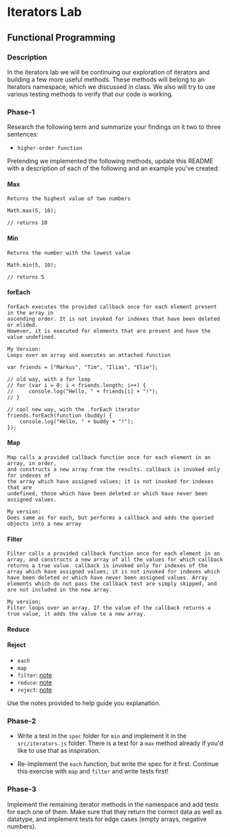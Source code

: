 # Iterators Lab
## Functional Programming


### Description

In the iterators lab we will be continuing our exploration of iterators and building a few more useful methods. These methods will belong to an Iterators namespace, which we discussed in class. We also will try to use various testing methods to verify that our code is working.


### Phase-1

Research the following term and summarize your findings on it two to three sentences:

* `higher-order function`

Pretending we implemented the following methods, update this README with a description of each of the following and an example you've created:

#### Max

    Returns the highest value of two numbers

    Math.max(5, 10);

    // returns 10

#### Min

    Returns the number with the lowest value

    Math.min(5, 10);

    // returns 5

#### forEach

    forEach executes the provided callback once for each element present in the array in
    ascending order. It is not invoked for indexes that have been deleted or elided.
    However, it is executed for elements that are present and have the value undefined.

    My Version:
    Loops over an array and executes an attached function

    var friends = ["Markus", "Tim", "Ilias", "Elie"];

    // old way, with a for loop
    // for (var i = 0; i < friends.length; i++) {
    //     console.log("Hello, " + friends[i] + "!");
    // }

    // cool new way, with the .forEach iterator
    friends.forEach(function (buddy) {
        console.log("Hello, " + buddy + "!");
    });

#### Map

    Map calls a provided callback function once for each element in an array, in order,
    and constructs a new array from the results. callback is invoked only for indexes of
    the array which have assigned values; it is not invoked for indexes that are
    undefined, those which have been deleted or which have never been assigned values.

    My version:
    Does same as for each, but performs a callback and adds the queried objects into a new array

#### Filter

    Filter calls a provided callback function once for each element in an array, and constructs a new array of all the values for which callback returns a true value. callback is invoked only for indexes of the array which have assigned values; it is not invoked for indexes which have been deleted or which have never been assigned values. Array elements which do not pass the callback test are simply skipped, and are not included in the new array.

    My version:
    Filter loops over an array. If the value of the callback returns a true value, it adds the value to a new array.

#### Reduce

#### Reject

* `each`
* `map`
* `filter`: [note](https://developer.mozilla.org/en-US/docs/Web/JavaScript/Reference/Global_Objects/Array/filter)
* `reduce`: [note](https://developer.mozilla.org/en-US/docs/Web/JavaScript/Reference/Global_Objects/Array/reduce)
* `reject`: [note](http://underscorejs.org/#reject)

Use the notes provided to help guide you explanation.


### Phase-2

* Write a test in the `spec` folder for `min` and implement it in the `src/iterators.js` folder. There is a test for a `max` method already if you'd like to use that as inspiration.

* Re-implement the `each` function, but write the spec for it first. Continue this exercise with `map` and `filter` and write tests first!


### Phase-3

Implement the remaining iterator methods in the namespace and add tests for each one of them. Make sure that they return the correct data as well as datatype, and implement tests for edge cases (empty arrays, negative numbers).

